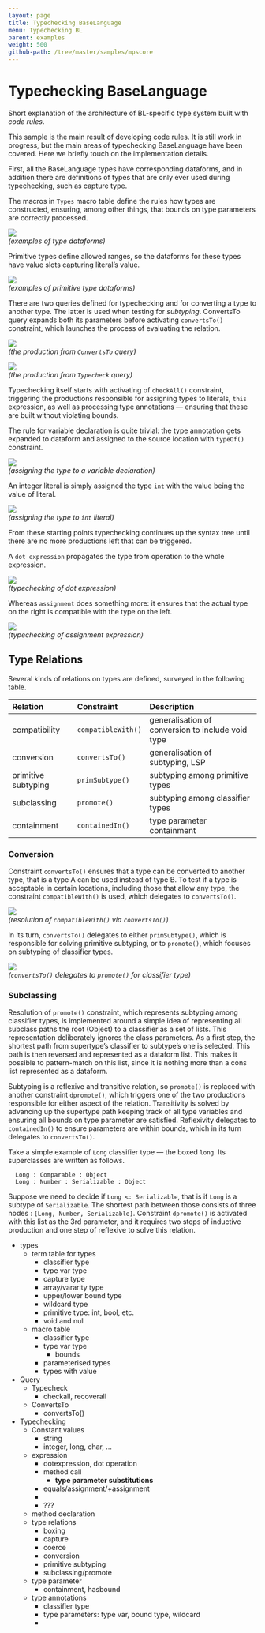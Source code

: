 ```yaml
---
layout: page
title: Typechecking BaseLanguage
menu: Typechecking BL
parent: examples
weight: 500
github-path: /tree/master/samples/mpscore
---
```


# Typechecking BaseLanguage

Short explanation of the architecture of BL-specific type system built with *code rules*. 

This sample is the main result of developing code rules. It is still work in progress, but the main areas of typechecking BaseLanguage have been covered. Here we briefly touch on the implementation details.

First, all the BaseLanguage types have corresponding dataforms, and in addition there are definitions of types that are only ever used during typechecking, such as capture type.

The macros in `Types` macro table define the rules how types are constructed, ensuring, among other things, that bounds on type parameters are correctly processed. 

![](img/ex-typecheck-terms-300.png)  
_(examples of type dataforms)_

Primitive types define allowed ranges, so the dataforms for these types have value slots capturing literal’s value.

![](img/ex-typecheck-terms2-400.png)  
_(examples of primitive type dataforms)_

There are two queries defined for typechecking and for converting a type to another type. The latter is used when testing for *subtyping*. ConvertsTo query expands both its parameters before activating `convertsTo()` constraint, which launches the process of evaluating the relation.

![](img/ex-typecheck-convertsto-450.png)  
_(the production from `ConvertsTo` query)_

![](img/ex-typecheck-typecheck-300.png)  
_(the production from `Typecheck` query)_

Typechecking itself starts with activating of `checkAll()` constraint, triggering  the productions responsible for assigning types to literals, `this` expression, as well as processing type annotations — ensuring that these are built without violating bounds.

The rule for variable declaration is quite trivial: the type annotation gets expanded to dataform and assigned to the source location with `typeOf()` constraint. 

![](img/ex-typecheck-vardecl-750.png)  
_(assigning the type to a variable declaration)_

An integer literal is simply assigned the type `int` with the value being the value of literal.

![](img/ex-typecheck-intliteral-700.png)  
_(assigning the type to `int` literal)_

From these starting points typechecking continues up the syntax tree until there are no more productions left that can be triggered. 

A `dot expression` propagates the type from operation to the whole expression.

![](img/ex-typecheck-dotexpression-600.png)  
_(typechecking of dot expression)_

Whereas `assignment` does something more: it ensures that the actual type on the right is compatible with the type on the left.

![](img/ex-typecheck-assignment-700.png)  
_(typechecking of assignment expression)_

## Type Relations

Several kinds of relations on types are defined, surveyed in the following table. 

| Relation | Constraint | Description |
|:--|:--|:--|
| compatibility | `compatibleWith()` | generalisation of conversion to include void type |
| conversion | `convertsTo()` | generalisation of subtyping, LSP |
| primitive subtyping | `primSubtype()` | subtyping among primitive types |
| subclassing | `promote()` | subtyping among classifier types |
| containment | `containedIn()` | type parameter containment |

### Conversion

Constraint `convertsTo()` ensures that a type can be converted to another type, that is a type A can be used instead of type B. To test if a type is acceptable in certain locations, including those that allow any type, the constraint `compatibleWith()` is used, which delegates to `convertsTo()`.

![](img/ex-typecheck-compatiblewith-400.png)  
_(resolution of `compatibleWith()` via `convertsTo()`)_

In its turn, `convertsTo()` delegates to either `primSubtype()`, which is responsible for solving primitive subtyping, or to `promote()`, which focuses on subtyping of classifier types.

![](img/ex-typecheck-convertscls-500.png)  
_(`convertsTo()` delegates to `promote()` for classifier type)_

### Subclassing

Resolution of `promote()` constraint, which represents subtyping among classifier types, is implemented around a simple idea of representing all subclass paths the root (Object) to a classifier as a set of lists. This representation deliberately ignores the class parameters. As a first step, the shortest path from supertype’s classifier to subtype’s one is selected. This path is then reversed and represented as a dataform list. This makes it possible to pattern-match on this list, since it is nothing more than a cons list represented as a dataform. 

Subtyping is a reflexive and transitive relation, so `promote()` is replaced with another constraint `dpromote()`, which triggers one of the two productions responsible for either aspect of the relation. Transitivity is solved by advancing up the supertype path keeping track of all type variables and ensuring all bounds on type parameter are satisfied. Reflexivity delegates to `containedIn()` to ensure parameters are within bounds, which in its turn delegates to `convertsTo()`.

Take a simple example of `Long` classifier type — the boxed `long`. Its superclasses are written as follows. 

```
  Long : Comparable : Object
  Long : Number : Serializable : Object
``` 

Suppose we need to decide if `Long <: Serializable`, that is if `Long` is a subtype of `Serializable`. The shortest path between those consists of three nodes : `[Long, Number, Serializable]`. Constraint `dpromote()` is activated with this list as the  3rd parameter, and it requires two steps of inductive production and one step of reflexive to solve this relation.




- types
    - term table for types
        - classifier type
        - type var type
        - capture type
        - array/vararity type
        - upper/lower bound type
        - wildcard type
        - primitive type: int, bool, etc.
        - void and null
    - macro table
        - classifier type
        - type var type
            - bounds
        - parameterised types
        - types with value
- Query
    - Typecheck
        - checkall, recoverall
    - ConvertsTo
        - convertsTo()
- Typechecking
    - Constant values
        - string
        - integer, long, char, …
    - expression
        - dotexpression, dot operation
        - method call
            - **type parameter substitutions**
        - equals/assignment/+assignment
        - 
        - ???
    - method declaration
    - type relations
        - boxing
        - capture
        - coerce
        - conversion
        - primitive subtyping
        - subclassing/promote
    - type parameter
        - containment, hasbound
    - type annotations
        - classifier type
        - type parameters: type var, bound type, wildcard
        - 
    
